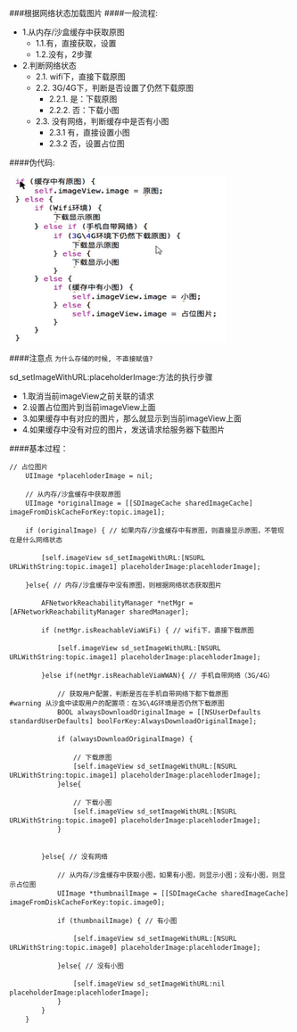 ###根据网络状态加载图片
####一般流程:
- 1.从内存/沙盒缓存中获取原图
	- 1.1.有，直接获取，设置
	- 1.2.没有，2步骤
- 2.判断网络状态
	- 2.1. wifi下，直接下载原图
	- 2.2. 3G/4G下，判断是否设置了仍然下载原图
		- 2.2.1. 是：下载原图
		- 2.2.2. 否：下载小图
	- 2.3. 没有网络，判断缓存中是否有小图
		- 2.3.1 有，直接设置小图
		- 2.3.2 否，设置占位图

####伪代码:

<div><img src="../images/12-1.jpg" width = "390" height = "300" alt="图片名称" />
</div>

####注意点
`为什么存储的时候, 不直接赋值?`

 sd_setImageWithURL:placeholderImage:方法的执行步骤

 - 1.取消当前imageView之前关联的请求
 - 2.设置占位图片到当前imageView上面
 - 3.如果缓存中有对应的图片，那么就显示到当前imageView上面
 - 4.如果缓存中没有对应的图片，发送请求给服务器下载图片

####基本过程：
```objc
// 占位图片
    UIImage *placehloderImage = nil;

    // 从内存/沙盒缓存中获取原图
    UIImage *originalImage = [[SDImageCache sharedImageCache] imageFromDiskCacheForKey:topic.image1];

    if (originalImage) { // 如果内存/沙盒缓存中有原图，则直接显示原图，不管现在是什么网络状态

        [self.imageView sd_setImageWithURL:[NSURL URLWithString:topic.image1] placeholderImage:placehloderImage];

    }else{ // 内存/沙盒缓存中没有原图，则根据网络状态获取图片

        AFNetworkReachabilityManager *netMgr = [AFNetworkReachabilityManager sharedManager];

        if (netMgr.isReachableViaWiFi) { // wifi下，直接下载原图

            [self.imageView sd_setImageWithURL:[NSURL URLWithString:topic.image1] placeholderImage:placehloderImage];

        }else if(netMgr.isReachableViaWWAN){ // 手机自带网络（3G/4G）

            // 获取用户配置，判断是否在手机自带网络下都下载原图
#warning 从沙盒中读取用户的配置项：在3G\4G环境是否仍然下载原图
            BOOL alwaysDownloadOriginalImage = [[NSUserDefaults standardUserDefaults] boolForKey:AlwaysDownloadOriginalImage];

            if (alwaysDownloadOriginalImage) {

                // 下载原图
                [self.imageView sd_setImageWithURL:[NSURL URLWithString:topic.image1] placeholderImage:placehloderImage];
            }else{

                // 下载小图
                [self.imageView sd_setImageWithURL:[NSURL URLWithString:topic.image0] placeholderImage:placehloderImage];
            }


        }else{ // 没有网络

            // 从内存/沙盒缓存中获取小图，如果有小图，则显示小图；没有小图，则显示占位图
            UIImage *thumbnailImage = [[SDImageCache sharedImageCache] imageFromDiskCacheForKey:topic.image0];

            if (thumbnailImage) { // 有小图

                [self.imageView sd_setImageWithURL:[NSURL URLWithString:topic.image0] placeholderImage:placehloderImage];

            }else{ // 没有小图

                [self.imageView sd_setImageWithURL:nil placeholderImage:placehloderImage];
            }
        }
    }
```

